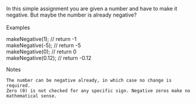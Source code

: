 In this simple assignment you are given a number and have to make it negative. But maybe the number is already negative?<br>
<br>
Examples<br>

makeNegative(1);    // return -1 <br>
makeNegative(-5);   // return -5 <br>
makeNegative(0);    // return 0 <br>
makeNegative(0.12); // return -0.12 <br>

Notes

    The number can be negative already, in which case no change is required.
    Zero (0) is not checked for any specific sign. Negative zeros make no mathematical sense.
